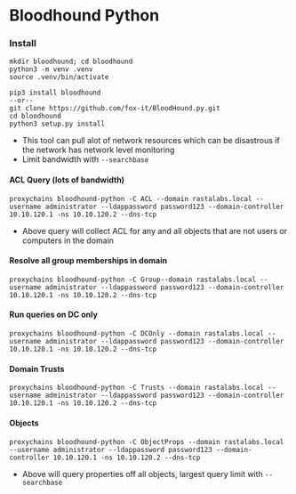 # Bloodhound Python

### Install&#x20;

```
mkdir bloodhound; cd bloodhound
python3 -m venv .venv
source .venv/bin/activate 

pip3 install bloodhound
--or-- 
git clone https://github.com/fox-it/BloodHound.py.git
cd bloodhound 
python3 setup.py install
```

* This tool can pull alot of network resources which can be disastrous if the network has network level monitoring
* Limit bandwidth with `--searchbase`

#### ACL Query (lots of bandwidth)

```
proxychains bloodhound-python -C ACL --domain rastalabs.local --username administrator --ldappassword password123 --domain-controller 10.10.120.1 -ns 10.10.120.2 --dns-tcp
```

* Above query will collect ACL for any and all objects that are not users or computers in the domain

#### Resolve all group memberships in domain&#x20;

```
proxychains bloodhound-python -C Group--domain rastalabs.local --username administrator --ldappassword password123 --domain-controller 10.10.120.1 -ns 10.10.120.2 --dns-tcp
```

#### Run queries on DC only&#x20;

```
proxychains bloodhound-python -C DCOnly --domain rastalabs.local --username administrator --ldappassword password123 --domain-controller 10.10.120.1 -ns 10.10.120.2 --dns-tcp
```

#### Domain Trusts

```
proxychains bloodhound-python -C Trusts --domain rastalabs.local --username administrator --ldappassword password123 --domain-controller 10.10.120.1 -ns 10.10.120.2 --dns-tcp
```

#### Objects

```
proxychains bloodhound-python -C ObjectProps --domain rastalabs.local --username administrator --ldappassword password123 --domain-controller 10.10.120.1 -ns 10.10.120.2 --dns-tcp
```

* Above will query properties off all objects, largest query limit with `--searchbase`
